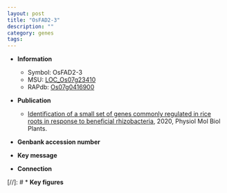 ```yaml
---
layout: post
title: "OsFAD2-3"
description: ""
category: genes
tags: 
---
```


* **Information**  
    + Symbol: OsFAD2-3  
    + MSU: [LOC_Os07g23410](http://rice.plantbiology.msu.edu/cgi-bin/ORF_infopage.cgi?orf=LOC_Os07g23410)  
    + RAPdb: [Os07g0416900](http://rapdb.dna.affrc.go.jp/viewer/gbrowse_details/irgsp1?name=Os07g0416900)  

* **Publication**  
    + [Identification of a small set of genes commonly regulated in rice roots in response to beneficial rhizobacteria](http://www.ncbi.nlm.nih.gov/pubmed?term=Identification+of+a+small+set+of+genes+commonly+regulated+in+rice+roots+in+response+to+beneficial+rhizobacteria%5BTitle%5D), 2020, Physiol Mol Biol Plants.

* **Genbank accession number**  

* **Key message**  

* **Connection**  

[//]: # * **Key figures**  


